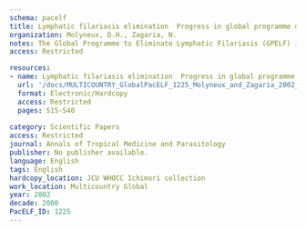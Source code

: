 ```yaml
---
schema: pacelf
title: Lymphatic filariasis elimination  Progress in global programme development
organization: Molyneux, D.H., Zagaria, N.
notes: The Global Programme to Eliminate Lymphatic Filariasis (GPELF) is an innovative, public-private partnership for health improvement. The progress made since the programme was initiated, in 1998, is here reviewed. The programme is largely based on the regular mass administration of albendazole with either ivermectin (Mectizan®) or diethylcarbamazine. Both albendazole and ivermectin have been donated by their manufacturers, for as long as necessary. The first national campaigns based on these drugs commenced in late 1999. Since then, rapid progress has been made in confirming the safety of the drug combinations, establishing a regional approach, and recognizing that experiences, epidemiological settings, health systems, the best drug combinations and disease burdens all vary with the country involved. There is a continuing trend towards decentralization, and this should lead to greater regional and national ownership and more inter-country activities. The progress made in mapping the geographical distribution of lymphatic filariasis (LF), by designated implementation units and, ultimately, by country, is also summarized. Country-specific methods of social mobilization and drug distribution, that are compatible with health planning at central and district level, need to be developed. However, the assessment of coverage by mass drug administration (MDA) needs to be strengthened, to allow reliable national monitoring and inter-country or inter-region comparisons. Valuable contributions made by non-governmental development organizations (NGDO) and civil society organizations (CSO) are acknowledged, such organizations (and particularly local NGDO) should be encouraged to help more in implementing the various activities at district level. The GPELF has developed during an era of considerable change in international health policy. The programme can contribute to the relief of poverty, as LF is closely associated with low-income communities in the least developed countries and MDA is a pro-poor intervention. There are clear opportunities for linking the activities of the GPELF (which uses cheap or free drugs that bring considerable incidental health benefits, in addition to arresting the transmission of the parasites causing LF) with other health interventions. New evidence indicates that annual treatments with antifilarial drugs greatly reduce the clinical abnormalities of the disease. The programme has expanded rapidly, with the annual number of people treated rising from 2.9 million (in 12 countries) in the year 2000 to 25.89 million (in 22 countries) in 2001 and an estimated 80 million (in 34 countries) in 2002. At the recent meeting of the Global Alliance, held in New Delhi in May 2002, a significant but realistic challenge - of scaling-up the programme to cover up to 350 million of those at risk, by the end of 2005 - was set. The rate of growth necessary to meet this target presents considerable strategic and managerial challenges to all of the partners involved in the programme, from the development of synergies with other, large-scale, public-health interventions to the logistics of drug manufacture, shipping and local transportation and resolving the problems of social mobilization, reporting, evaluation and monitoring on such a scale. Such challenges are, however, easily outweighed by the potential benefits of success. If the international health community cannot provide the necessary support to complement the investments being made by the endemic countries (as they scale-up their LF-elimination campaigns and ensure yearly access to two free and efficacious drugs that bring major benefits to those treated), significant progress in the control of other infectious diseases becomes a very distant goal.
access: Restricted

resources:
- name: Lymphatic filariasis elimination  Progress in global programme development
  url: '/docs/MULTICOUNTRY_GlobalPacELF_1225_Molyneux_and_Zagaria_2002_ATMP_Lymphatic_filariasis_elimination_progress_in_global_programme_development.txt'
  format: Electronic/Hardcopy
  access: Restricted
  pages: S15-S40
 
category: Scientific Papers
access: Restricted
journal: Annals of Tropical Medicine and Parasitology
publisher: No publisher available. 
language: English 
tags: English 
hardcopy_location: JCU WHOCC Ichimori collection
work_location: Multicountry Global
year: 2002
decade: 2000
PacELF_ID: 1225
---
```

